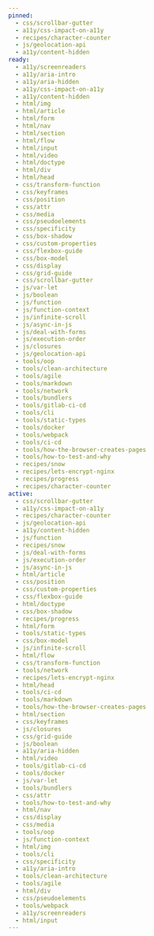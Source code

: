 ```yaml
---
pinned:
  - css/scrollbar-gutter
  - a11y/css-impact-on-a11y
  - recipes/character-counter
  - js/geolocation-api
  - a11y/content-hidden
ready:
  - a11y/screenreaders
  - a11y/aria-intro
  - a11y/aria-hidden
  - a11y/css-impact-on-a11y
  - a11y/content-hidden
  - html/img
  - html/article
  - html/form
  - html/nav
  - html/section
  - html/flow
  - html/input
  - html/video
  - html/doctype
  - html/div
  - html/head
  - css/transform-function
  - css/keyframes
  - css/position
  - css/attr
  - css/media
  - css/pseudoelements
  - css/specificity
  - css/box-shadow
  - css/custom-properties
  - css/flexbox-guide
  - css/box-model
  - css/display
  - css/grid-guide
  - css/scrollbar-gutter
  - js/var-let
  - js/boolean
  - js/function
  - js/function-context
  - js/infinite-scroll
  - js/async-in-js
  - js/deal-with-forms
  - js/execution-order
  - js/closures
  - js/geolocation-api
  - tools/oop
  - tools/clean-architecture
  - tools/agile
  - tools/markdown
  - tools/network
  - tools/bundlers
  - tools/gitlab-ci-cd
  - tools/cli
  - tools/static-types
  - tools/docker
  - tools/webpack
  - tools/ci-cd
  - tools/how-the-browser-creates-pages
  - tools/how-to-test-and-why
  - recipes/snow
  - recipes/lets-encrypt-nginx
  - recipes/progress
  - recipes/character-counter
active:
  - css/scrollbar-gutter
  - a11y/css-impact-on-a11y
  - recipes/character-counter
  - js/geolocation-api
  - a11y/content-hidden
  - js/function
  - recipes/snow
  - js/deal-with-forms
  - js/execution-order
  - js/async-in-js
  - html/article
  - css/position
  - css/custom-properties
  - css/flexbox-guide
  - html/doctype
  - css/box-shadow
  - recipes/progress
  - html/form
  - tools/static-types
  - css/box-model
  - js/infinite-scroll
  - html/flow
  - css/transform-function
  - tools/network
  - recipes/lets-encrypt-nginx
  - html/head
  - tools/ci-cd
  - tools/markdown
  - tools/how-the-browser-creates-pages
  - html/section
  - css/keyframes
  - js/closures
  - css/grid-guide
  - js/boolean
  - a11y/aria-hidden
  - html/video
  - tools/gitlab-ci-cd
  - tools/docker
  - js/var-let
  - tools/bundlers
  - css/attr
  - tools/how-to-test-and-why
  - html/nav
  - css/display
  - css/media
  - tools/oop
  - js/function-context
  - html/img
  - tools/cli
  - css/specificity
  - a11y/aria-intro
  - tools/clean-architecture
  - tools/agile
  - html/div
  - css/pseudoelements
  - tools/webpack
  - a11y/screenreaders
  - html/input
---
```


